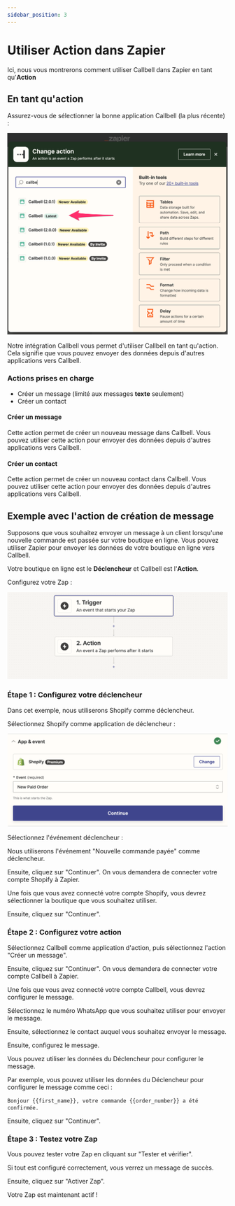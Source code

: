 ```yaml
---
sidebar_position: 3
---
```


# Utiliser Action dans Zapier

Ici, nous vous montrerons comment utiliser Callbell dans Zapier en tant qu'**Action**

## En tant qu'action

Assurez-vous de sélectionner la bonne application Callbell (la plus récente) :

![Intégration Callbell](../assets/select-action.png)

Notre intégration Callbell vous permet d'utiliser Callbell en tant qu'action. Cela signifie que vous pouvez envoyer des données depuis d'autres applications vers Callbell.

### Actions prises en charge

- Créer un message (limité aux messages **texte** seulement)
- Créer un contact

#### Créer un message

Cette action permet de créer un nouveau message dans Callbell.
Vous pouvez utiliser cette action pour envoyer des données depuis d'autres applications vers Callbell.

#### Créer un contact

Cette action permet de créer un nouveau contact dans Callbell.
Vous pouvez utiliser cette action pour envoyer des données depuis d'autres applications vers Callbell.

## Exemple avec l'action de création de message

Supposons que vous souhaitez envoyer un message à un client lorsqu'une nouvelle commande est passée sur votre boutique en ligne. Vous pouvez utiliser Zapier pour envoyer les données de votre boutique en ligne vers Callbell.

Votre boutique en ligne est le **Déclencheur** et Callbell est l'**Action**.

Configurez votre Zap :

![Déclencheur et action Zapier](../assets/trigger+action.png)

### Étape 1 : Configurez votre déclencheur

Dans cet exemple, nous utiliserons Shopify comme déclencheur.

Sélectionnez Shopify comme application de déclencheur :

![Déclencheur Shopify](../assets/select-shopify.png)

Sélectionnez l'événement déclencheur :

Nous utiliserons l'événement "Nouvelle commande payée" comme déclencheur.

Ensuite, cliquez sur "Continuer". On vous demandera de connecter votre compte Shopify à Zapier.

Une fois que vous avez connecté votre compte Shopify, vous devrez sélectionner la boutique que vous souhaitez utiliser.

Ensuite, cliquez sur "Continuer".

### Étape 2 : Configurez votre action

Sélectionnez Callbell comme application d'action, puis sélectionnez l'action "Créer un message".

Ensuite, cliquez sur "Continuer". On vous demandera de connecter votre compte Callbell à Zapier.

Une fois que vous avez connecté votre compte Callbell, vous devrez configurer le message.

Sélectionnez le numéro WhatsApp que vous souhaitez utiliser pour envoyer le message.

Ensuite, sélectionnez le contact auquel vous souhaitez envoyer le message.

Ensuite, configurez le message.

Vous pouvez utiliser les données du Déclencheur pour configurer le message.

Par exemple, vous pouvez utiliser les données du Déclencheur pour configurer le message comme ceci :

```
Bonjour {{first_name}}, votre commande {{order_number}} a été confirmée.
```

Ensuite, cliquez sur "Continuer".

### Étape 3 : Testez votre Zap

Vous pouvez tester votre Zap en cliquant sur "Tester et vérifier".

Si tout est configuré correctement, vous verrez un message de succès.

Ensuite, cliquez sur "Activer Zap".

Votre Zap est maintenant actif !